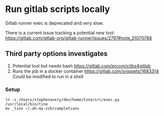 # Run gitlab scripts locally

Gitlab runner exec is deprecated and very slow.

There is a current issue tracking a potential new tool:
https://gitlab.com/gitlab-org/gitlab-runner/issues/2797#note_51070788 

## Third party options investigates

1. Potential tool but needs bash 
https://gitlab.com/ercom/citbx4gitlab
2. Runs the job in a docker container
https://gitlab.com/snippets/1683314
Could be modified to run in a shell

### Setup
```
ln -s /Users/stephenavery/dev/home/tino/src/exec.py /usr/local/bin/tino
mv _tino ~/.oh-my-zsh/completions
```
